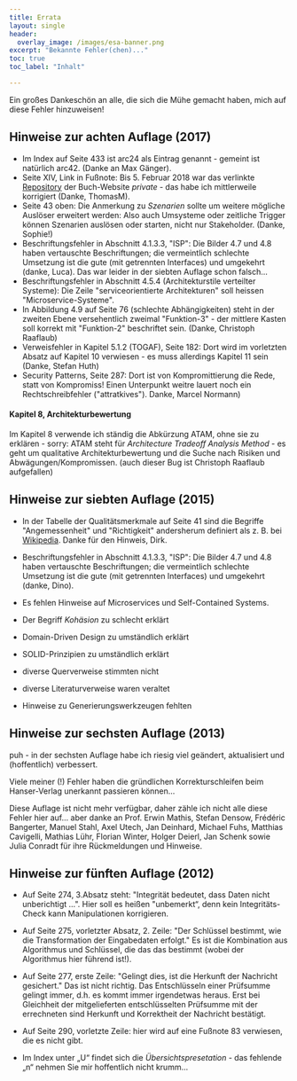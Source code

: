 ```yaml
---
title: Errata
layout: single
header:
  overlay_image: /images/esa-banner.png
excerpt: "Bekannte Fehler(chen)..."
toc: true
toc_label: "Inhalt"

---
```



Ein großes Dankeschön an alle, die sich die Mühe gemacht haben, mich auf diese
Fehler hinzuweisen!


## Hinweise zur achten Auflage (2017)

* Im Index auf Seite 433 ist arc24 als Eintrag genannt - gemeint ist natürlich arc42. (Danke an Max Gänger).
* Seite XIV, Link in Fußnote: Bis 5. Februar 2018 war das verlinkte
[Repository](https://github.com/gernotstarke/esabuch.de-site)
der Buch-Website _private_ - das habe ich mittlerweile korrigiert (Danke, ThomasM).
* Seite 43 oben: Die Anmerkung zu _Szenarien_ sollte um weitere mögliche Auslöser erweitert werden: Also auch Umsysteme oder zeitliche Trigger
können Szenarien auslösen oder starten, nicht nur Stakeholder. (Danke, Sophie!)
* Beschriftungsfehler in Abschnitt 4.1.3.3, "ISP": Die Bilder 4.7 und 4.8 haben vertauschte Beschriftungen; die vermeintlich schlechte Umsetzung ist die gute (mit getrennten Interfaces) und umgekehrt (danke, Luca). Das war leider in der siebten Auflage schon falsch...
* Beschriftungsfehler in Abschnitt 4.5.4 (Architekturstile verteilter Systeme): Die Zeile "serviceorientierte Architekturen" soll heissen "Microservice-Systeme".
* In Abbildung 4.9 auf Seite 76 (schlechte Abhängigkeiten) steht in der zweiten Ebene versehentlich zweimal "Funktion-3" - der mittlere Kasten soll korrekt mit "Funktion-2" beschriftet sein. (Danke, Christoph Raaflaub)
* Verweisfehler in Kapitel 5.1.2 (TOGAF), Seite 182: Dort wird im vorletzten Absatz auf Kapitel 10 verwiesen - es muss allerdings Kapitel 11 sein (Danke, Stefan Huth)
* Security Patterns, Seite 287: Dort ist von Kompromittierung die Rede, statt von Kompromiss! Einen Unterpunkt weitre lauert noch ein Rechtschreibfehler ("attratkives"). Danke, Marcel Normann)

#### Kapitel 8, Architekturbewertung

Im Kapitel 8 verwende ich ständig die Abkürzung ATAM, ohne sie zu erklären - sorry:
ATAM steht für _Architecture Tradeoff Analysis Method_ - es geht um qualitative
Architekturbewertung und die Suche nach Risiken und Abwägungen/Kompromissen. (auch dieser Bug ist Christoph Raaflaub aufgefallen)


## Hinweise zur siebten Auflage (2015)

* In der Tabelle der Qualitätsmerkmale auf Seite 41 sind die Begriffe "Angemessenheit" und "Richtigkeit" andersherum definiert als z. B. bei [Wikipedia](https://de.wikipedia.org/wiki/ISO/IEC_9126). Danke für den Hinweis, Dirk.
* Beschriftungsfehler in Abschnitt 4.1.3.3, "ISP": Die Bilder 4.7 und 4.8 haben vertauschte Beschriftungen; die vermeintlich schlechte Umsetzung ist die gute (mit getrennten Interfaces) und umgekehrt (danke, Dino).

* Es fehlen Hinweise auf Microservices und Self-Contained Systems.
* Der Begriff _Kohäsion_ zu schlecht erklärt
* Domain-Driven Design zu umständlich erklärt
* SOLID-Prinzipien zu umständlich erklärt
* diverse Querverweise stimmten nicht
* diverse Literaturverweise waren veraltet
* Hinweise zu Generierungswerkzeugen fehlten


## Hinweise zur sechsten Auflage (2013)
puh - in der sechsten Auflage habe ich riesig viel geändert, aktualisiert und (hoffentlich) verbessert.

Viele meiner (!) Fehler haben die gründlichen Korrekturschleifen beim
Hanser-Verlag unerkannt passieren können...

Diese Auflage ist nicht mehr verfügbar, daher zähle ich nicht alle
diese Fehler hier auf... aber danke an Prof. Erwin Mathis,
Stefan Densow, Frédéric Bangerter, Manuel Stahl, Axel Utech, Jan Deinhard,
Michael Fuhs, Matthias Cavigelli, Mathias Lühr, Florian Winter,
Holger Deierl, Jan Schenk sowie Julia Conradt für ihre Rückmeldungen
und Hinweise.


## Hinweise zur fünften Auflage (2012)

* Auf Seite 274, 3.Absatz steht: "Integrität bedeutet, dass Daten nicht unberichtigt ...". Hier soll es heißen "unbemerkt“, denn kein Integritäts-Check kann Manipulationen korrigieren.
* Auf Seite 275, vorletzter Absatz, 2. Zeile: "Der Schlüssel bestimmt, wie die Transformation der Eingabedaten erfolgt." Es ist die Kombination aus Algorithmus und Schlüssel, die das das bestimmt (wobei der Algorithmus hier führend ist!).
* Auf Seite 277, erste Zeile: "Gelingt dies, ist die Herkunft der Nachricht gesichert." Das ist nicht richtig. Das Entschlüsseln einer Prüfsumme gelingt immer, d.h. es kommt immer irgendetwas heraus. Erst bei Gleichheit der mitgelieferten entschlüsselten Prüfsumme mit der errechneten sind Herkunft und Korrektheit der Nachricht bestätigt.
* Auf Seite 290, vorletzte Zeile: hier wird auf eine Fußnote 83 verwiesen, die es nicht gibt.

* Im Index unter „U“ findet sich die _Übersichtspresetation_ - das fehlende „n“ nehmen Sie mir hoffentlich nicht krumm...
